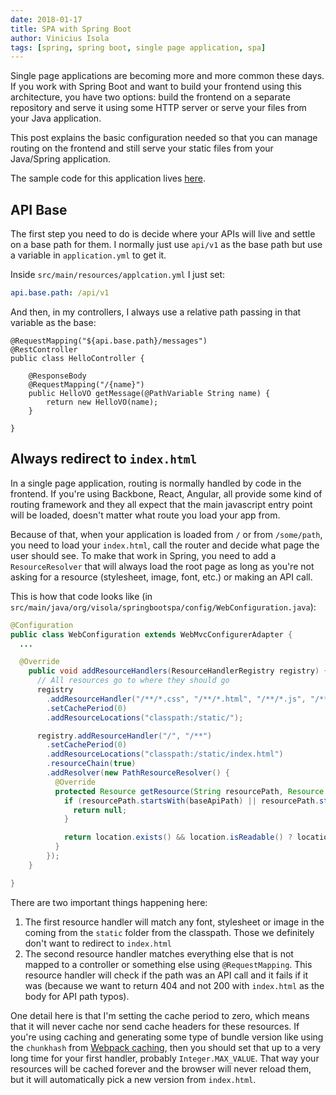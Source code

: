 ```yaml
---
date: 2018-01-17
title: SPA with Spring Boot
author: Vinicius Isola
tags: [spring, spring boot, single page application, spa]
---
```

Single page applications are becoming more and more common these days. If you work with Spring Boot and want to build your frontend using this architecture, you have two options: build the frontend on a separate repository and serve it using some HTTP server or serve your files from your Java application.

This post explains the basic configuration needed so that you can manage routing on the frontend and still serve your static files from your Java/Spring application.

<!-- more -->

The sample code for this application lives [here](https://github.com/visola/bearprogrammer-examples/tree/master/spa-with-spring-boot).

## API Base

The first step you need to do is decide where your APIs will live and settle on a base path for them. I normally just use `api/v1` as the base path but use a variable in `application.yml` to get it.

Inside `src/main/resources/applcation.yml` I just set:

```yml
api.base.path: /api/v1
```

And then, in my controllers, I always use a relative path passing in that variable as the base:

```
@RequestMapping("${api.base.path}/messages")
@RestController
public class HelloController {

    @ResponseBody
    @RequestMapping("/{name}")
    public HelloVO getMessage(@PathVariable String name) {
        return new HelloVO(name);
    }

}
```

## Always redirect to `index.html`

In a single page application, routing is normally handled by code in the frontend. If you're using Backbone, React, Angular, all provide some kind of routing framework and they all expect that the main javascript entry point will be loaded, doesn't matter what route you load your app from.

Because of that, when your application is loaded from `/` or from `/some/path`, you need to load your `index.html`, call the router and decide what page the user should see. To make that work in Spring, you need to add a `ResourceResolver` that will always load the root page as long as you're not asking for a resource (stylesheet, image, font, etc.) or making an API call.

This is how that code looks like (in `src/main/java/org/visola/springbootspa/config/WebConfiguration.java`):

```java
@Configuration
public class WebConfiguration extends WebMvcConfigurerAdapter {
  ...

  @Override
    public void addResourceHandlers(ResourceHandlerRegistry registry) {
      // All resources go to where they should go
      registry
        .addResourceHandler("/**/*.css", "/**/*.html", "/**/*.js", "/**/*.jsx", "/**/*.png", "/**/*.ttf", "/**/*.woff", "/**/*.woff2")
        .setCachePeriod(0)
        .addResourceLocations("classpath:/static/");

      registry.addResourceHandler("/", "/**")
        .setCachePeriod(0)
        .addResourceLocations("classpath:/static/index.html")
        .resourceChain(true)
        .addResolver(new PathResourceResolver() {
          @Override
          protected Resource getResource(String resourcePath, Resource location) throws IOException {
            if (resourcePath.startsWith(baseApiPath) || resourcePath.startsWith(baseApiPath.substring(1))) {
              return null;
            }

            return location.exists() && location.isReadable() ? location : null;
          }
        });
    }

}
```

There are two important things happening here:

1. The first resource handler will match any font, stylesheet or image in the coming from the `static` folder from the classpath. Those we definitely don't want to redirect to `index.html`
1. The second resource handler matches everything else that is not mapped to a controller or something else using `@RequestMapping`. This resource handler will check if the path was an API call and it fails if it was (because we want to return 404 and not 200 with `index.html` as the body for API path typos).

One detail here is that I'm setting the cache period to zero, which means that it will never cache nor send cache headers for these resources. If you're using caching and generating some type of bundle version like using the `chunkhash` from [Webpack caching](https://webpack.js.org/guides/caching/), then you should set that up to a very long time for your first handler, probably `Integer.MAX_VALUE`. That way your resources will be cached forever and the browser will never reload them, but it will automatically pick a new version from `index.html`.
